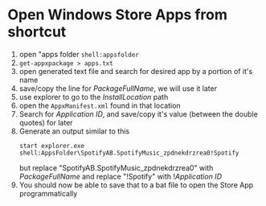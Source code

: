 # Open Windows Store Apps from shortcut

1. open "apps folder
	`shell:appsfolder`
1. `get-appxpackage > apps.txt`
1. open generated text file and search for desired app by a portion of it's name
1. save/copy the line for *PackageFullName*, we will use it later
1. use explorer to go to the *InstallLocation* path
1. open the `AppxManifest.xml` found in that location
1. Search for *Application ID*, and save/copy it's value (between the double quotes) for later
1. Generate an output similar to this
	```
	start explorer.exe shell:AppsFolder\SpotifyAB.SpotifyMusic_zpdnekdrzrea0!Spotify
	```
	but replace "SpotifyAB.SpotifyMusic_zpdnekdrzrea0" with *PackageFullName* and
	replace "!Spotify" with !*Application ID*
1. You should now be able to save that to a bat file to open the Store App programmatically
	

